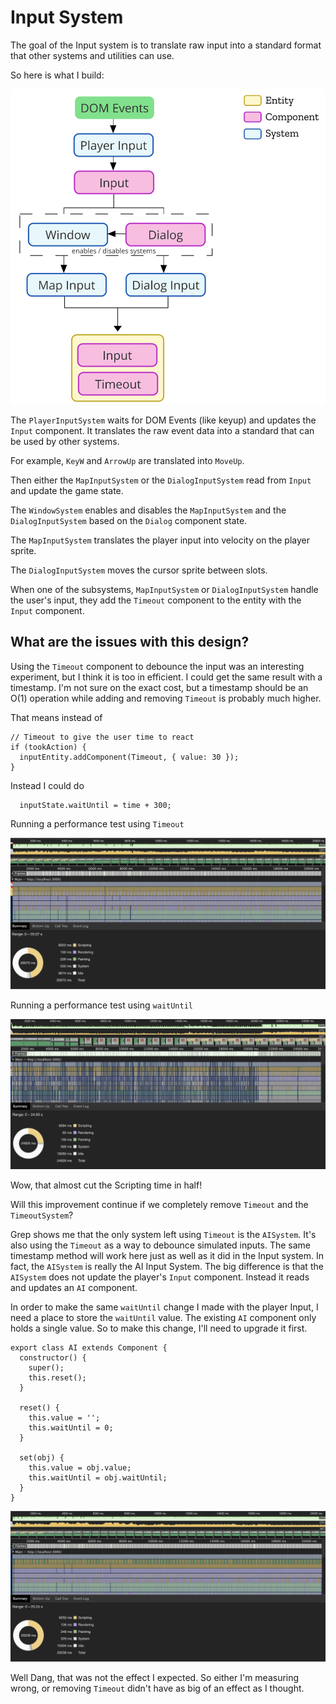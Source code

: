 # Input System

The goal of the Input system is to translate raw input into a standard format that other systems and utilities can use.

So here is what I build:

![Diagram of Input System](./Input_System_Diagram.svg)

The `PlayerInputSystem` waits for DOM Events (like keyup) and updates the `Input` component. It translates the raw event data into a standard that can be used by other systems.

For example, `KeyW` and `ArrowUp` are translated into `MoveUp`.

Then either the `MapInputSystem` or the `DialogInputSystem` read from `Input` and update the game state.

The `WindowSystem` enables and disables the `MapInputSystem` and the `DialogInputSystem` based on the `Dialog` component state.

The `MapInputSystem` translates the player input into velocity on the player sprite.

The `DialogInputSystem` moves the cursor sprite between slots.

When one of the subsystems, `MapInputSystem` or `DialogInputSystem` handle the user's input, they add the `Timeout` component to the entity with the `Input` component.




## What are the issues with this design?

Using the `Timeout` component to debounce the input was an interesting experiment, but I think it is too in efficient. I could get the same result with a timestamp. I'm not sure on the exact cost, but a timestamp should be an O(1) operation while adding and removing `Timeout` is probably much higher.


That means instead of
```
// Timeout to give the user time to react
if (tookAction) {
  inputEntity.addComponent(Timeout, { value: 30 });
}
```

Instead I could do
```
  inputState.waitUntil = time + 300;
```


Running a performance test using `Timeout`

![with timeout](./withInputTimeout.png)

Running a performance test using `waitUntil`

![withtout timeout](./withoutInputTimeout.png)

Wow, that almost cut the Scripting time in half!

Will this improvement continue if we completely remove `Timeout` and the `TimeoutSystem`?

Grep shows me that the only system left using `Timeout` is the `AISystem`. It's also using the `Timeout` as a way to debounce simulated inputs. The same timestamp method will work here just as well as it did in the Input system. In fact, the `AISystem` is really the AI Input System. The big difference is that the `AISystem` does not update the player's `Input` component. Instead it reads and updates an `AI` component.

In order to make the same `waitUntil` change I made with the player Input, I need a place to store the `waitUntil` value. The existing `AI` component only holds a single value. So to make this change, I'll need to upgrade it first.

```
export class AI extends Component {
  constructor() {
    super();
    this.reset();
  }

  reset() {
    this.value = '';
    this.waitUntil = 0;
  }

  set(obj) {
    this.value = obj.value;
    this.waitUntil = obj.waitUntil;
  }
}
```


![No Timeout system](./noTimeout.png)


Well Dang, that was not the effect I expected. So either I'm measuring wrong, or removing `Timeout` didn't have as big of an effect as I thought.
